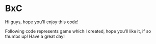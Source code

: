 # BxC
Hi guys, hope you'll enjoy this code!

Following code represents game which I created, hope you'll like it, if so thumbs up!
Have a great day!
